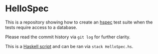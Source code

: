 # HelloSpec

This is a repository showing how to create an
[hspec](https://www.stackage.org/lts-11.6/package/hspec-2.4.8) test suite when
the tests require access to a database.

Please read the commit history via `git log` for further clarity.

This is a [Haskell
script](https://tech.fpcomplete.com/haskell/tutorial/stack-script) and can be
ran via `stack HelloSpec.hs`.
